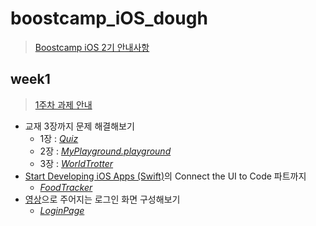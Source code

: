 # boostcamp_iOS_dough
> [Boostcamp iOS 2기 안내사항](https://github.com/connect-boostcamp/iOS_Notice)

## week1
> [1주차 과제 안내](https://github.com/connect-boostcamp/iOS_Notice/blob/master/assignment/week_01.md)

+ 교재 3장까지 문제 해결해보기
   + 1장 : [*Quiz*](https://github.com/oosgnak/boostcamp_iOS_dough/tree/master/week1/Quiz)
   + 2장 : [*MyPlayground.playground*](https://github.com/oosgnak/boostcamp_iOS_dough/tree/master/week1/MyPlayground.playground)
   + 3장 : [*WorldTrotter*](https://github.com/oosgnak/boostcamp_iOS_dough/tree/master/week1/WorldTrotter)
+ [Start Developing iOS Apps (Swift)](https://developer.apple.com/library/content/referencelibrary/GettingStarted/DevelopiOSAppsSwift/index.html)의 Connect the UI to Code 파트까지
   + [*FoodTracker*](https://github.com/oosgnak/boostcamp_iOS_dough/tree/master/week1/FoodTracker)
+ [영상](https://github.com/connect-boostcamp/iOS_Notice/blob/master/assignment/video/login_view.mov)으로 주어지는 로그인 화면 구성해보기
   + [*LoginPage*](https://github.com/oosgnak/boostcamp_iOS_dough/tree/master/week1/LoginPage)
